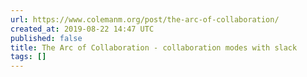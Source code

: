 ```yaml
---
url: https://www.colemanm.org/post/the-arc-of-collaboration/
created_at: 2019-08-22 14:47 UTC
published: false
title: The Arc of Collaboration - collaboration modes with slack
tags: []
---
```



